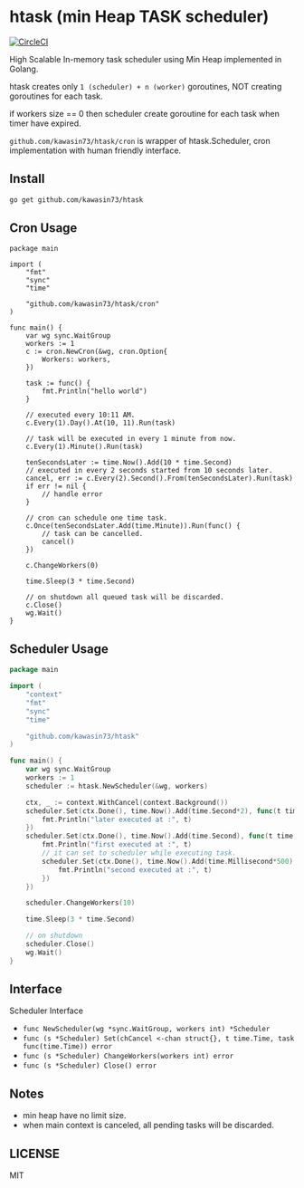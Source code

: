 # htask (min Heap TASK scheduler)

[![CircleCI](https://circleci.com/gh/kawasin73/htask/tree/master.svg?style=svg)](https://circleci.com/gh/kawasin73/htask/tree/master)

High Scalable In-memory task scheduler using Min Heap implemented in Golang.

htask creates only `1 (scheduler) + n (worker)` goroutines, NOT creating goroutines for each task.

if workers size == 0 then scheduler create goroutine for each task when timer have expired.

`github.com/kawasin73/htask/cron` is wrapper of htask.Scheduler, cron implementation with human friendly interface.

## Install

```bash
go get github.com/kawasin73/htask
```

## Cron Usage

```
package main

import (
	"fmt"
	"sync"
	"time"

	"github.com/kawasin73/htask/cron"
)

func main() {
	var wg sync.WaitGroup
	workers := 1
	c := cron.NewCron(&wg, cron.Option{
		Workers: workers,
	})

	task := func() {
		fmt.Println("hello world")
	}

	// executed every 10:11 AM.
	c.Every(1).Day().At(10, 11).Run(task)

	// task will be executed in every 1 minute from now.
	c.Every(1).Minute().Run(task)

	tenSecondsLater := time.Now().Add(10 * time.Second)
	// executed in every 2 seconds started from 10 seconds later.
	cancel, err := c.Every(2).Second().From(tenSecondsLater).Run(task)
	if err != nil {
		// handle error
	}

	// cron can schedule one time task.
	c.Once(tenSecondsLater.Add(time.Minute)).Run(func() {
		// task can be cancelled.
		cancel()
	})

	c.ChangeWorkers(0)

	time.Sleep(3 * time.Second)

	// on shutdown all queued task will be discarded.
	c.Close()
	wg.Wait()
}

```

## Scheduler Usage

```go
package main

import (
	"context"
	"fmt"
	"sync"
	"time"

	"github.com/kawasin73/htask"
)

func main() {
	var wg sync.WaitGroup
	workers := 1
	scheduler := htask.NewScheduler(&wg, workers)

	ctx, _ := context.WithCancel(context.Background())
	scheduler.Set(ctx.Done(), time.Now().Add(time.Second*2), func(t time.Time) {
		fmt.Println("later executed at :", t)
	})
	scheduler.Set(ctx.Done(), time.Now().Add(time.Second), func(t time.Time) {
		fmt.Println("first executed at :", t)
		// it can set to scheduler while executing task.
		scheduler.Set(ctx.Done(), time.Now().Add(time.Millisecond*500), func(t time.Time) {
			fmt.Println("second executed at :", t)
		})
	})

	scheduler.ChangeWorkers(10)

	time.Sleep(3 * time.Second)

	// on shutdown
	scheduler.Close()
	wg.Wait()
}

```

## Interface

Scheduler Interface

- `func NewScheduler(wg *sync.WaitGroup, workers int) *Scheduler`
- `func (s *Scheduler) Set(chCancel <-chan struct{}, t time.Time, task func(time.Time)) error`
- `func (s *Scheduler) ChangeWorkers(workers int) error`
- `func (s *Scheduler) Close() error`

## Notes

- min heap have no limit size.
- when main context is canceled, all pending tasks will be discarded.

## LICENSE

MIT
